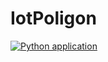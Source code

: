 # IotPoligon
[![Python application](https://github.com/Ivanhahanov/IotPoligon/actions/workflows/python-app.yml/badge.svg?branch=main)](https://github.com/Ivanhahanov/IotPoligon/actions/workflows/python-app.yml)

